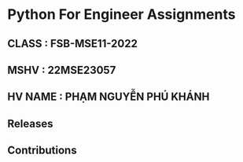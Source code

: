 
# Python For Engineer Assignments

## CLASS    : FSB-MSE11-2022
## MSHV     : 22MSE23057
## HV NAME  : PHẠM NGUYỄN PHÚ KHÁNH



[comment]: #Assignments


## Releases


## Contributions

